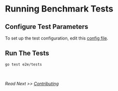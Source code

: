 # Running Benchmark Tests

## Configure Test Parameters
To set up the test configuration, edit this [config file](../config.yaml). 

## Run The Tests

```shell
go test e2e/tests
```

<br/><br/>
*Read Next >> [Contributing](contributing.md)*
